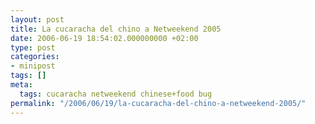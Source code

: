 ```yaml
---
layout: post
title: La cucaracha del chino a Netweekend 2005
date: 2006-06-19 18:54:02.000000000 +02:00
type: post
categories:
- minipost
tags: []
meta:
  tags: cucaracha netweekend chinese+food bug
permalink: "/2006/06/19/la-cucaracha-del-chino-a-netweekend-2005/"
---
```

